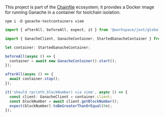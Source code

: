This project is part of the [Chainfile](https://chainfile.org) ecosystem;
it provides a Docker image for running Ganache in a container for toolchain isolation.

```shell
npm i -D ganache-testcontainers viem
```

```typescript
import { afterAll, beforeAll, expect, it } from '@workspace/jest/globals';

import { GanacheClient, GanacheContainer, StartedGanacheContainer } from './index';

let container: StartedGanacheContainer;

beforeAll(async () => {
  container = await new GanacheContainer().start();
});

afterAll(async () => {
  await container.stop();
});

it('should rpc(eth_blockNumber) via viem', async () => {
  const client: GanacheClient = container.client;
  const blockNumber = await client.getBlockNumber();
  expect(blockNumber).toBeGreaterThanOrEqual(0n);
});
```
